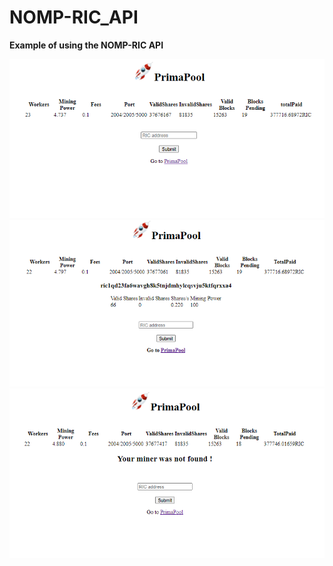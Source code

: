# NOMP-RIC_API

<b>Example of using the NOMP-RIC API</b>

<img src="screen/primapi.png">

<img src="screen/primapi2.png">

<img src="screen/primapi3.png">
